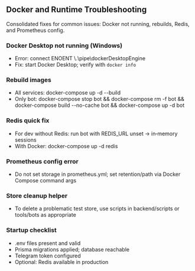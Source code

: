 ## Docker and Runtime Troubleshooting

Consolidated fixes for common issues: Docker not running, rebuilds, Redis, and Prometheus config.

### Docker Desktop not running (Windows)
- Error: connect ENOENT \\.\pipe\dockerDesktopEngine
- Fix: start Docker Desktop; verify with `docker info`

### Rebuild images
- All services: docker-compose up -d --build
- Only bot: docker-compose stop bot && docker-compose rm -f bot && docker-compose build --no-cache bot && docker-compose up -d bot

### Redis quick fix
- For dev without Redis: run bot with REDIS_URL unset → in‑memory sessions
- With Docker: docker-compose up -d redis

### Prometheus config error
- Do not set storage in prometheus.yml; set retention/path via Docker Compose command args

### Store cleanup helper
- To delete a problematic test store, use scripts in backend/scripts or tools/bots as appropriate

### Startup checklist
- .env files present and valid
- Prisma migrations applied; database reachable
- Telegram token configured
- Optional: Redis available in production


